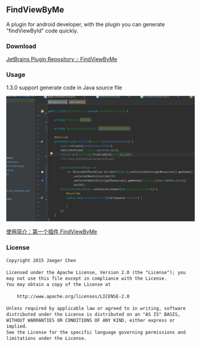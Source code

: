 ## FindViewByMe

A plugin for android developer, with the plugin you can generate "findViewById" code quickly.

 
### Download
[JetBrains Plugin Repository :: FindViewByMe](https://plugins.jetbrains.com/plugin/8261)

### Usage

1.3.0 support generate code in Java source file

![](/screenshot/usage_in_java_source_file.gif)

 [使用简介：第一个插件 FindViewByMe](http://laobie.github.io/android/2015/11/27/find-view-by-me.html)
 
### License

	Copyright 2015 Jaeger Chen

	Licensed under the Apache License, Version 2.0 (the "License");	you may not use this file except in compliance with the License.
	You may obtain a copy of the License at
	
		http://www.apache.org/licenses/LICENSE-2.0

	Unless required by applicable law or agreed to in writing, software
	distributed under the License is distributed on an "AS IS" BASIS,
	WITHOUT WARRANTIES OR CONDITIONS OF ANY KIND, either express or implied.
	See the License for the specific language governing permissions and
	limitations under the License.
